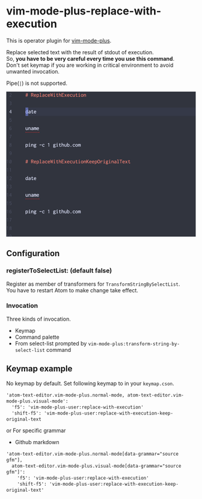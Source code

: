# vim-mode-plus-replace-with-execution

This is operator plugin for [vim-mode-plus](https://atom.io/packages/vim-mode-plus).  

Replace selected text with the result of stdout of execution.  
So, **you have to be very careful every time you use this command**.  
Don't set keymap if you are working in critical environment to avoid unwanted invocation.

Pipe(`|`) is not supported.  

![](https://raw.githubusercontent.com/t9md/t9md/eabb959026d79c19956a6d5d3569a47e8849989c/img/replace-with-execution.gif)

## Configuration

### registerToSelectList: (default false)

Register as member of transformers for `TransformStringBySelectList`.  
You have to restart Atom to make change take effect.

### Invocation

Three kinds of invocation.

 - Keymap
 - Command palette
 - From select-list prompted by  `vim-mode-plus:transform-string-by-select-list` command

## Keymap example

No keymap by default. Set following keymap to in your `keymap.cson`.  

```coffeescipt
'atom-text-editor.vim-mode-plus.normal-mode, atom-text-editor.vim-mode-plus.visual-mode':
  'f5': 'vim-mode-plus-user:replace-with-execution'
  'shift-f5': 'vim-mode-plus-user:replace-with-execution-keep-original-text
```

or For specific grammar

- Github markdown
```coffeescipt
'atom-text-editor.vim-mode-plus.normal-mode[data-grammar="source gfm"],
  atom-text-editor.vim-mode-plus.visual-mode[data-grammar="source gfm"]':
    'f5': 'vim-mode-plus-user:replace-with-execution'
    'shift-f5': 'vim-mode-plus-user:replace-with-execution-keep-original-text'
```
